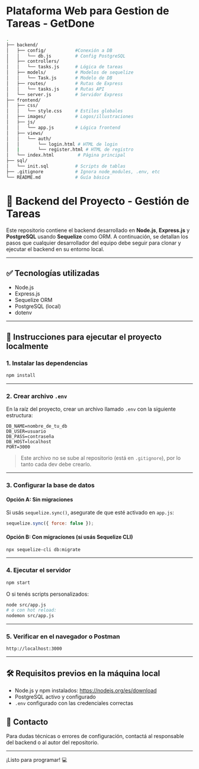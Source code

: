 # Plataforma Web para Gestion de Tareas - GetDone

```bash
.
├── backend/
│   ├── config/           #Conexión a DB
│   │   └── db.js         # Config PostgreSQL
│   ├── controllers/
│   │   └── tasks.js      # Lógica de tareas
│   ├── models/           # Modelos de sequelize
│   │   └── Task.js       # Modelo de DB
│   ├── routes/           # Rutas de Express
│   │   └── tasks.js      # Rutas API
│   └── server.js         # Servidor Express
├── frontend/
│   ├── css/
│   │   └── style.css     # Estilos globales
│   ├── images/           # Logos/illustraciones
│   ├── js/
│   │   └── app.js        # Lógica frontend
│   ├── views/
│   │   └── auth/
│   │       └── login.html # HTML de login
│   |       └── register.html # HTML de registro
│   └── index.html         # Página principal
├── sql/
│   └── init.sql          # Scripts de tablas
├── .gitignore            # Ignora node_modules, .env, etc
└── README.md             # Guía básica
```
# 🚀 Backend del Proyecto - Gestión de Tareas

Este repositorio contiene el backend desarrollado en **Node.js**, **Express.js** y **PostgreSQL** usando **Sequelize** como ORM. A continuación, se detallan los pasos que cualquier desarrollador del equipo debe seguir para clonar y ejecutar el backend en su entorno local.

---

## ✅ Tecnologías utilizadas

- Node.js
- Express.js
- Sequelize ORM
- PostgreSQL (local)
- dotenv

---

## 🧪 Instrucciones para ejecutar el proyecto localmente

### 1. Instalar las dependencias

```bash
npm install
```

---

### 2. Crear archivo `.env`

En la raíz del proyecto, crear un archivo llamado `.env` con la siguiente estructura:

```env
DB_NAME=nombre_de_tu_db
DB_USER=usuario
DB_PASS=contraseña
DB_HOST=localhost
PORT=3000
```

> Este archivo no se sube al repositorio (está en `.gitignore`), por lo tanto cada dev debe crearlo.

---

### 3. Configurar la base de datos

#### Opción A: Sin migraciones

Si usás `sequelize.sync()`, asegurate de que esté activado en `app.js`:

```js
sequelize.sync({ force: false });
```

#### Opción B: Con migraciones (si usás Sequelize CLI)

```bash
npx sequelize-cli db:migrate
```

---

### 4. Ejecutar el servidor

```bash
npm start
```

O si tenés scripts personalizados:

```bash
node src/app.js
# o con hot reload:
nodemon src/app.js
```

---

### 5. Verificar en el navegador o Postman

```
http://localhost:3000
```

---

## 🛠️ Requisitos previos en la máquina local

- Node.js y npm instalados: https://nodejs.org/es/download
- PostgreSQL activo y configurado
- `.env` configurado con las credenciales correctas

## 📩 Contacto

Para dudas técnicas o errores de configuración, contactá al responsable del backend o al autor del repositorio.

---

¡Listo para programar! 💻

